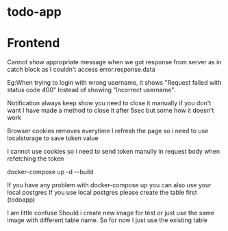 # todo-app


# Frontend
Cannot show appropriate message when we got response from server as in catch block as  I couldn't access error.response.data

Eg:When trying to login with wrong username, it shows "Request failed with status code 400" Instead of showing "Incorrect username".



Notification always keep show you need to close it manually if you don't want
I have made a method to close it after 5sec but some how it doesn't work


Browser cookies removes everytime I refresh the page so i need to use localstorage to save token value

I cannot use cookies so i need to send token manully in request body when refetching the token



docker-compose up -d --build

If you have any problem with docker-compose up you can also use your local postgres
If you use local postgres please create the table first (todoapp) 


I am little confuse Should i create new image for test or just use the same image with different table name. So for now I just use the existing table
